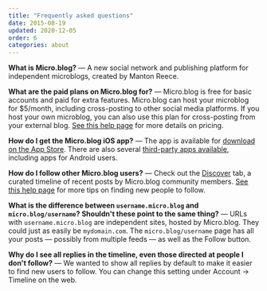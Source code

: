 ```yaml
---
title: "Frequently asked questions"
date: 2015-08-19
updated: 2020-12-05
order: 6
categories: about
---
```

**What is Micro.blog?** — A new social network and publishing platform for independent microblogs, created by Manton Reece.

**What are the paid plans on Micro.blog for?** — Micro.blog is free for basic accounts and paid for extra features. Micro.blog can host your microblog for $5/month, including cross-posting to other social media platforms. If you host your own microblog, you can also use this plan for cross-posting from your external blog. [See this help page](/2018/pricing/) for more details on pricing.

**How do I get the Micro.blog iOS app?** — The app is available for [download on the App Store](https://itunes.apple.com/us/app/micro-blog/id1253201335?ls=1&mt=8). There are also several [third-party apps available](/2017/micropub-clients/), including apps for Android users.

**How do I follow other Micro.blog users?** — Check out the [Discover](/2019/discover-timeline/) tab, a curated timeline of recent posts by Micro.blog community members. [See this help page](/2019/finding-people/) for more tips on finding new people to follow.

**What is the difference between `username.micro.blog` and `micro.blog/username`? Shouldn't these point to the same thing?** — URLs with `username.micro.blog` are independent sites, hosted by Micro.blog. They could just as easily be `mydomain.com`. The `micro.blog/username` page has all your posts — possibly from multiple feeds — as well as the Follow button.

**Why do I see all replies in the timeline, even those directed at people I don't follow?** — We wanted to show all replies by default to make it easier to find new users to follow. You can change this setting under Account → Timeline on the web.
